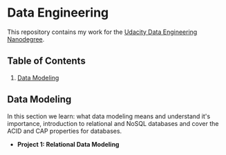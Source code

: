 # Data Engineering
This repository contains my work for the [Udacity Data Engineering Nanodegree](https://www.udacity.com/course/data-engineer-nanodegree--nd027).  

## Table of Contents
1. [Data Modeling](#data-modeling)

## Data Modeling
In this section we learn: what data modeling means and understand it's importance, introduction to relational and NoSQL databases and cover the ACID and CAP properties for databases.

* **Project 1: Relational Data Modeling**
